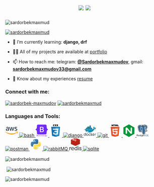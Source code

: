 <h1 align="center">
    <img src="https://readme-typing-svg.herokuapp.com/?font=Righteous&size=25&center=true&vCenter=true&width=450&height=70&duration=4000&lines=Hello+Everyone!+👋;+I'm+Sardorbek+Maxmudov!;+I'm+a+Junior+Python+Developer;">
    <img src="https://readme-typing-svg.herokuapp.com/?font=Righteous&size=20&center=true&vCenter=true&width=650&height=70&duration=4000&lines=A+junior+python+backend+developer+from+Uzbekistan;"
</h1>

<h3 align="center"></h3>

<p align="left"> <img src="https://komarev.com/ghpvc/?username=sardorbekmaxmud&label=Profile%20views&color=0e75b6&style=flat" alt="sardorbekmaxmud" /> </p>

<p align="left"> <a href="https://github.com/ryo-ma/github-profile-trophy"><img src="https://github-profile-trophy.vercel.app/?username=sardorbekmaxmud" alt="sardorbekmaxmud" /></a> </p>

- 🌱 I’m currently learning: **django, drf**

- 👨‍💻 All of my projects are available at [portfolio](https://sardorbekm-portfolio.netlify.app)

- 📫 How to reach me: telegram: <a href='https://t.me/Sardorbekmaxmudov'>**@Sardorbekmaxmudov**</a>,  gmail: <a href='mailto:sardorbekmaxmudov33@gmail.com'>**sardorbekmaxmudov33@gmail.com**</a></li>  

- 📄 Know about my experiences [resume](https://docs.google.com/document/d/e/2PACX-1vRbRweoJia_YF5ZdoNPunSwJLoHmBe17u3f--lfeyJJueP0HtHKakjKyqGqwPBOyTaunvgyh0p30_0j/pub)

<h3 align="left">Connect with me:</h3>
<p align="left">
<a href="https://linkedin.com/in/sardorbek-maxmudov" target="blank"><img align="center" src="https://raw.githubusercontent.com/rahuldkjain/github-profile-readme-generator/master/src/images/icons/Social/linked-in-alt.svg" alt="sardorbek-maxmudov" height="30" width="40" /></a>
<a href="https://www.leetcode.com/sardorbekmaxmud" target="blank"><img align="center" src="https://raw.githubusercontent.com/rahuldkjain/github-profile-readme-generator/master/src/images/icons/Social/leet-code.svg" alt="sardorbekmaxmud" height="30" width="40" /></a>
</p>

<h3 align="left">Languages and Tools:</h3>
<p align="left"> <a href="https://aws.amazon.com" target="_blank" rel="noreferrer"> <img src="https://raw.githubusercontent.com/devicons/devicon/master/icons/amazonwebservices/amazonwebservices-original-wordmark.svg" alt="aws" width="40" height="40"/> </a> <a href="https://www.gnu.org/software/bash/" target="_blank" rel="noreferrer"> <img src="https://www.vectorlogo.zone/logos/gnu_bash/gnu_bash-icon.svg" alt="bash" width="40" height="40"/> </a> <a href="https://getbootstrap.com" target="_blank" rel="noreferrer"> <img src="https://raw.githubusercontent.com/devicons/devicon/master/icons/bootstrap/bootstrap-plain-wordmark.svg" alt="bootstrap" width="40" height="40"/> </a> <a href="https://www.w3schools.com/css/" target="_blank" rel="noreferrer"> <img src="https://raw.githubusercontent.com/devicons/devicon/master/icons/css3/css3-original-wordmark.svg" alt="css3" width="40" height="40"/> </a> <a href="https://www.djangoproject.com/" target="_blank" rel="noreferrer"> <img src="https://cdn.worldvectorlogo.com/logos/django.svg" alt="django" width="40" height="40"/> </a> <a href="https://www.docker.com/" target="_blank" rel="noreferrer"> <img src="https://raw.githubusercontent.com/devicons/devicon/master/icons/docker/docker-original-wordmark.svg" alt="docker" width="40" height="40"/> </a> <a href="https://git-scm.com/" target="_blank" rel="noreferrer"> <img src="https://www.vectorlogo.zone/logos/git-scm/git-scm-icon.svg" alt="git" width="40" height="40"/> </a> <a href="https://www.w3.org/html/" target="_blank" rel="noreferrer"> <img src="https://raw.githubusercontent.com/devicons/devicon/master/icons/html5/html5-original-wordmark.svg" alt="html5" width="40" height="40"/> </a> <a href="https://www.nginx.com" target="_blank" rel="noreferrer"> <img src="https://raw.githubusercontent.com/devicons/devicon/master/icons/nginx/nginx-original.svg" alt="nginx" width="40" height="40"/> </a> <a href="https://www.postgresql.org" target="_blank" rel="noreferrer"> <img src="https://raw.githubusercontent.com/devicons/devicon/master/icons/postgresql/postgresql-original-wordmark.svg" alt="postgresql" width="40" height="40"/> </a> <a href="https://postman.com" target="_blank" rel="noreferrer"> <img src="https://www.vectorlogo.zone/logos/getpostman/getpostman-icon.svg" alt="postman" width="40" height="40"/> </a> <a href="https://www.python.org" target="_blank" rel="noreferrer"> <img src="https://raw.githubusercontent.com/devicons/devicon/master/icons/python/python-original.svg" alt="python" width="40" height="40"/> </a> <a href="https://www.rabbitmq.com" target="_blank" rel="noreferrer"> <img src="https://www.vectorlogo.zone/logos/rabbitmq/rabbitmq-icon.svg" alt="rabbitMQ" width="40" height="40"/> </a> <a href="https://redis.io" target="_blank" rel="noreferrer"> <img src="https://raw.githubusercontent.com/devicons/devicon/master/icons/redis/redis-original-wordmark.svg" alt="redis" width="40" height="40"/> </a> <a href="https://www.sqlite.org/" target="_blank" rel="noreferrer"> <img src="https://www.vectorlogo.zone/logos/sqlite/sqlite-icon.svg" alt="sqlite" width="40" height="40"/> </a> </p>

<p><img align="center" src="https://github-readme-streak-stats.herokuapp.com/?user=sardorbekmaxmud&" alt="sardorbekmaxmud" /></p>

<p>&nbsp;<img align="center" src="https://github-readme-stats.vercel.app/api?username=sardorbekmaxmud&show_icons=true&locale=en" alt="sardorbekmaxmud" /></p>

<p><img align="left" src="https://github-readme-stats.vercel.app/api/top-langs?username=sardorbekmaxmud&show_icons=true&locale=en&layout=compact" alt="sardorbekmaxmud" /></p>

<!--### 🐍 GitHub Activity Snake-->

<!--![Snake animation](https://raw.githubusercontent.com/Sardorbekmaxmud/Sardorbekmaxmud/output/github-contribution-grid-snake.svg)-->

<!-- - 🔭 I’m currently working on ...
- 🌱 I’m currently learning ...
- 👯 I’m looking to collaborate on ...
- 🤔 I’m looking for help with ...
- 💬 Ask me about ...
- 📫 How to reach me: ...
- 😄 Pronouns: ...
- ⚡ Fun fact: ... -->
